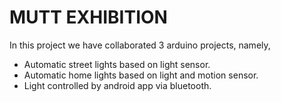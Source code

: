# MUTT EXHIBITION

In this project we have collaborated 3 arduino projects, namely, 
* Automatic street lights based on light sensor.
* Automatic home lights based on light and motion sensor.
* Light controlled by android app via bluetooth.
